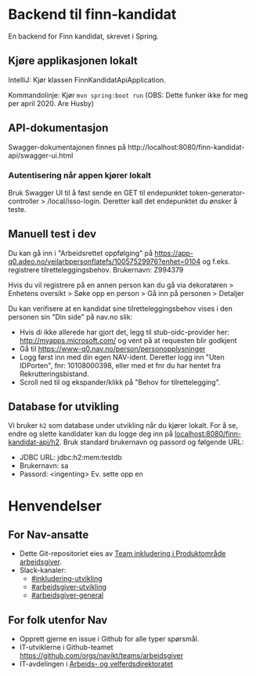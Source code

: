 # Backend til finn-kandidat

En backend for Finn kandidat, skrevet i Spring.


## Kjøre applikasjonen lokalt

IntelliJ: Kjør klassen FinnKandidatApiApplication. 

Kommandolinje: Kjør `mvn spring:boot run` (OBS: Dette funker ikke for meg per april 2020. Are Husby)


## API-dokumentasjon
Swagger-dokumentajonen finnes på http://localhost:8080/finn-kandidat-api/swagger-ui.html

### Autentisering når appen kjører lokalt
Bruk Swagger UI til å føst sende en GET til endepunktet token-generator-controller > /local/isso-login. Deretter kall det endepunktet du ønsker å teste.
 

## Manuell test i dev
Du kan gå inn i "Arbeidsrettet oppfølging" på https://app-q0.adeo.no/veilarbpersonflatefs/10057529976?enhet=0104 og f.eks. registrere tilretteleggingsbehov.
Brukernavn: Z994379

Hvis du vil registrere på en annen person kan du gå via dekoratøren > Enhetens oversikt > Søke opp en person > Gå inn på personen > Detaljer

Du kan verifisere at en kandidat sine tilretteleggingsbehov vises i den personen sin "Din side" på nav.no slik:
- Hvis di ikke allerede har gjort det, legg til stub-oidc-provider her: http://myapps.microsoft.com/ og vent på at requesten blir godkjent
- Gå til https://www-q0.nav.no/person/personopplysninger
- Logg først inn med din egen NAV-ident. Deretter logg inn "Uten IDPorten", fnr: 10108000398, eller med et fnr du har hentet fra Rekrutteringsbistand.
- Scroll ned til og ekspander/klikk på "Behov for tilrettelegging".

## Database for utvikling

Vi bruker `h2` som database under utvikling når du kjører lokalt. For å se, endre og slette kandidater kan du logge deg inn på [localhost:8080/finn-kandidat-api/h2](http://localhost:8080/finn-kandidat-api/h2). Bruk standard brukernavn og passord og følgende URL:
- JDBC URL: jdbc:h2:mem:testdb
- Brukernavn: sa
- Passord: <ingenting\>
Ev. sette opp en 

# Henvendelser

## For Nav-ansatte
* Dette Git-repositoriet eies av [Team inkludering i Produktområde arbeidsgiver](https://navno.sharepoint.com/sites/intranett-prosjekter-og-utvikling/SitePages/Produktomr%C3%A5de-arbeidsgiver.aspx).
* Slack-kanaler:
  * [#inkludering-utvikling](https://nav-it.slack.com/archives/CQZU35J6A)
  * [#arbeidsgiver-utvikling](https://nav-it.slack.com/archives/CD4MES6BB)
  * [#arbeidsgiver-general](https://nav-it.slack.com/archives/CCM649PDH)

## For folk utenfor Nav
* Opprett gjerne en issue i Github for alle typer spørsmål.
* IT-utviklerne i Github-teamet https://github.com/orgs/navikt/teams/arbeidsgiver
* IT-avdelingen i [Arbeids- og velferdsdirektoratet](https://www.nav.no/no/NAV+og+samfunn/Kontakt+NAV/Relatert+informasjon/arbeids-og-velferdsdirektoratet-kontorinformasjon)
